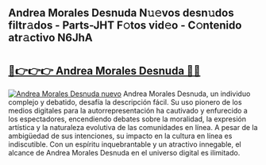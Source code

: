 ## Andrea Morales Desnuda N𝚞𝚎vos desn𝚞dos filtr𝚊dos - Parts-JHT F𝚘tos vid𝚎o - C𝚘ntenido atr𝚊ctivo N6JhA

# <h2><a href="http://mb6zv5.tromn.icu/?c=Andrea+Morales+Desnuda">🔗👉👉👉 Andrea Morales Desnuda 🔗🔗</a></h2>

[![Andrea Morales Desnuda nuevo](https://i.imgur.com/pEAQMta.gif)](http://mb6zv5.tromn.icu/?c=Andrea+Morales+Desnuda)
Andrea Morales Desnuda, un individuo complejo y debatido, desafía la descripción fácil. Su uso pionero de los medios digitales para la autorrepresentación ha cautivado y enfurecido a los espectadores, encendiendo debates sobre la moralidad, la expresión artística y la naturaleza evolutiva de las comunidades en línea. A pesar de la ambigüedad de sus intenciones, su impacto en la cultura en línea es indiscutible. Con un espíritu inquebrantable y un atractivo innegable, el alcance de Andrea Morales Desnuda en el universo digital es ilimitado.
